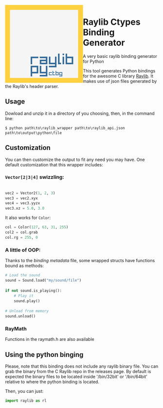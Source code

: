 <img align="left" src="/logo/raylibpy-256x256.png" width=256>

# Raylib Ctypes Binding Generator

A very basic raylib binding generator for Python

This tool generates Python bindings for the awesome C library [Raylib](https://github.com/raysan5/raylib).
It makes use of json files generated by the Raylib's header parser.

## Usage

Dowload and unzip it in a directory of you choosing, then, in the command line:
```
$ python path\to\raylib_wrapper path\to\raylib_api.json path\to\output\python\file
```

## Customization

You can then customize the output to fit any need you may have. One default
customization that this wrapper includes:

### `Vector[2|3|4]` swizzling:

```python

vec2 = Vector2(1, 2, 3)
vec3 = vec2.xyx
vec4 = vec3.yyzx
vec3.xz = 5.0, 3.0
```

It also works for `Color`:
```python
col = Color(127, 63, 31, 255)
col2 = col.grab
col.rg = 255, 0
```

### A little of OOP:

Thanks to the _binding metadata_ file, some wrapped structs have functions bound as methods:

```python
# Load the sound
sound = Sound.load("my/sound/file")

if not sound.is_playing():
	# Play it
	sound.play()

# Unload from memory
sound.unload()
```

### RayMath

Functions in the raymath.h are also available

## Using the python binging

Please, note that this binding does not include any raylib binary file. You can grab the binary 
from the C Raylib repo in the releases page. By default is expected the binary files to be
located inside '/bin/32bit' or '/bin/64bit' relative to where the python binding is located.

Then, you can just:
```python
import raylib as rl
```
